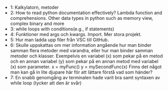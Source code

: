 - 1: Kalkylatorn, metoder
- 2: How to read python documentation effectively? Lambda function and comprehensions. Other data types in python such as memory view, complex binary and more
- 3: while loops with conditions(e.g., if statements)
- 4: Funktioner med args och kwargs. Import. Mer stora projekt.
- 5: Hur man ladda upp filer från VSC till GitHub.
- 6: Skulle uppskattas om mer information angående hur man binder samman flera metoder med varandra, eller hur man binder samman metoder och klasser. Exempelvis en variabel (x) som pekar på en metod och en annan variabel (y) som pekar på en annan metod med variabel (x) som parameter. x = myFunc() y = mySecondFunc(x) Finns det något man kan gå in lite djupare här för att lättare förstå vad som händer?
- 7: En snabb genomgång av terminalen hade varit bra samt syntaxen av while loop (tycker att den är svår)
